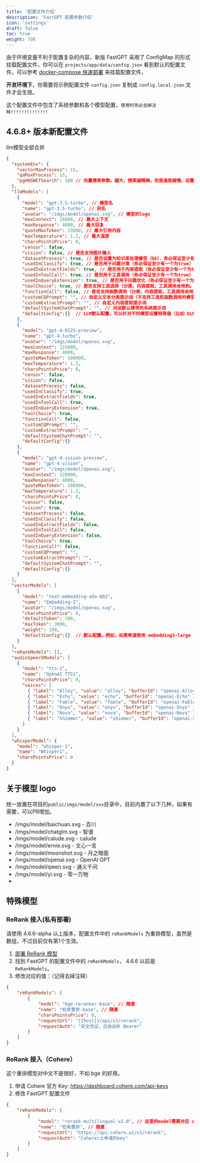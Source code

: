 ```yaml
---
title: '配置文件介绍'
description: 'FastGPT 配置参数介绍'
icon: 'settings'
draft: false
toc: true
weight: 708
---
```


由于环境变量不利于配置复杂的内容，新版 FastGPT 采用了 ConfigMap 的形式挂载配置文件，你可以在 `projects/app/data/config.json` 看到默认的配置文件。可以参考 [docker-compose 快速部署](/docs/development/docker/) 来挂载配置文件。

**开发环境下**，你需要将示例配置文件 `config.json` 复制成 `config.local.json` 文件才会生效。

这个配置文件中包含了系统参数和各个模型配置，`使用时务必去掉注释!!!!!!!!!!!!!!`

## 4.6.8+ 版本新配置文件

llm模型全部合并

```json
{
  "systemEnv": {
    "vectorMaxProcess": 15,
    "qaMaxProcess": 15,
    "pgHNSWEfSearch": 100 // 向量搜索参数。越大，搜索越精确，但是速度越慢。设置为100，有99%+精度。
  },
  "llmModels": [
    {
      "model": "gpt-3.5-turbo", // 模型名
      "name": "gpt-3.5-turbo", // 别名
      "avatar": "/imgs/model/openai.svg", // 模型的logo
      "maxContext": 16000, // 最大上下文
      "maxResponse": 4000, // 最大回复
      "quoteMaxToken": 13000, // 最大引用内容
      "maxTemperature": 1.2, // 最大温度
      "charsPointsPrice": 0, 
      "censor": false,
      "vision": false, // 是否支持图片输入
      "datasetProcess": true, // 是否设置为知识库处理模型（QA），务必保证至少有一个为true，否则知识库会报错
      "usedInClassify": true, // 是否用于问题分类（务必保证至少有一个为true）
      "usedInExtractFields": true, // 是否用于内容提取（务必保证至少有一个为true）
      "usedInToolCall": true, // 是否用于工具调用（务必保证至少有一个为true）
      "usedInQueryExtension": true, // 是否用于问题优化（务必保证至少有一个为true）
      "toolChoice": true, // 是否支持工具选择（分类，内容提取，工具调用会用到。目前只有gpt支持）
      "functionCall": false, // 是否支持函数调用（分类，内容提取，工具调用会用到。会优先使用 toolChoice，如果为false，则使用 functionCall，如果仍为 false，则使用提示词模式）
      "customCQPrompt": "", // 自定义文本分类提示词（不支持工具和函数调用的模型
      "customExtractPrompt": "", // 自定义内容提取提示词
      "defaultSystemChatPrompt": "", // 对话默认携带的系统提示词
      "defaultConfig":{}  // LLM默认配置，可以针对不同模型设置特殊值（比如 GLM4 的 top_p
    },
    {
      "model": "gpt-4-0125-preview",
      "name": "gpt-4-turbo",
      "avatar": "/imgs/model/openai.svg",
      "maxContext": 125000,
      "maxResponse": 4000,
      "quoteMaxToken": 100000,
      "maxTemperature": 1.2,
      "charsPointsPrice": 0,
      "censor": false,
      "vision": false,
      "datasetProcess": false,
      "usedInClassify": true,
      "usedInExtractFields": true,
      "usedInToolCall": true,
      "usedInQueryExtension": true,
      "toolChoice": true,
      "functionCall": false,
      "customCQPrompt": "",
      "customExtractPrompt": "",
      "defaultSystemChatPrompt": "",
      "defaultConfig":{} 
    },
    {
      "model": "gpt-4-vision-preview",
      "name": "gpt-4-vision",
      "avatar": "/imgs/model/openai.svg",
      "maxContext": 128000,
      "maxResponse": 4000,
      "quoteMaxToken": 100000,
      "maxTemperature": 1.2,
      "charsPointsPrice": 0,
      "censor": false,
      "vision": true,
      "datasetProcess": false,
      "usedInClassify": false,
      "usedInExtractFields": false,
      "usedInToolCall": false,
      "usedInQueryExtension": false,
      "toolChoice": true,
      "functionCall": false,
      "customCQPrompt": "",
      "customExtractPrompt": "",
      "defaultSystemChatPrompt": "",
      "defaultConfig":{} 
    }
  ],
  "vectorModels": [
    {
      "model": "text-embedding-ada-002",
      "name": "Embedding-2",
      "avatar": "/imgs/model/openai.svg",
      "charsPointsPrice": 0,
      "defaultToken": 700,
      "maxToken": 3000,
      "weight": 100,
      "defaultConfig":{}  // 默认配置。例如，如果希望使用 embedding3-large 的话，可以传入 dimensions:1024，来返回1024维度的向量。（目前必须小于1536维度）
    }
  ],
  "reRankModels": [],
  "audioSpeechModels": [
    {
      "model": "tts-1",
      "name": "OpenAI TTS1",
      "charsPointsPrice": 0,
      "voices": [
        { "label": "Alloy", "value": "alloy", "bufferId": "openai-Alloy" },
        { "label": "Echo", "value": "echo", "bufferId": "openai-Echo" },
        { "label": "Fable", "value": "fable", "bufferId": "openai-Fable" },
        { "label": "Onyx", "value": "onyx", "bufferId": "openai-Onyx" },
        { "label": "Nova", "value": "nova", "bufferId": "openai-Nova" },
        { "label": "Shimmer", "value": "shimmer", "bufferId": "openai-Shimmer" }
      ]
    }
  ],
  "whisperModel": {
    "model": "whisper-1",
    "name": "Whisper1",
    "charsPointsPrice": 0
  }
}
```

## 关于模型 logo

统一放置在项目的`public/imgs/model/xxx`目录中，目前内置了以下几种，如果有需要，可以PR增加。

- /imgs/model/baichuan.svg - 百川
- /imgs/model/chatglm.svg - 智谱
- /imgs/model/calude.svg - calude
- /imgs/model/ernie.svg - 文心一言
- /imgs/model/moonshot.svg - 月之暗面
- /imgs/model/openai.svg - OpenAI GPT
- /imgs/model/qwen.svg - 通义千问
- /imgs/model/yi.svg - 零一万物
- 

## 特殊模型

### ReRank 接入(私有部署)

请使用 4.6.6-alpha 以上版本，配置文件中的 `reRankModels` 为重排模型，虽然是数组，不过目前仅有第1个生效。

1. [部署 ReRank 模型](/docs/development/custom-models/reranker/)
1. 找到 FastGPT 的配置文件中的 `reRankModels`， 4.6.6 以前是 `ReRankModels`。
2. 修改对应的值：（记得去掉注释）

```json
{
    "reRankModels": [
        {
            "model": "bge-reranker-base", // 随意
            "name": "检索重排-base", // 随意
            "charsPointsPrice": 0,
            "requestUrl": "{{host}}/api/v1/rerank",
            "requestAuth": "安全凭证，已自动补 Bearer"
        }
    ]
}
```

### ReRank 接入（Cohere）

这个重排模型对中文不是很好，不如 bge 的好用。

1. 申请 Cohere 官方 Key: https://dashboard.cohere.com/api-keys
2. 修改 FastGPT 配置文件

```json
{
    "reRankModels": [
        {
            "model": "rerank-multilingual-v2.0", // 这里的model需要对应 cohere 的模型名
            "name": "检索重排", // 随意
            "requestUrl": "https://api.cohere.ai/v1/rerank",
            "requestAuth": "Coherer上申请的key"
        }
    ]
}
```
